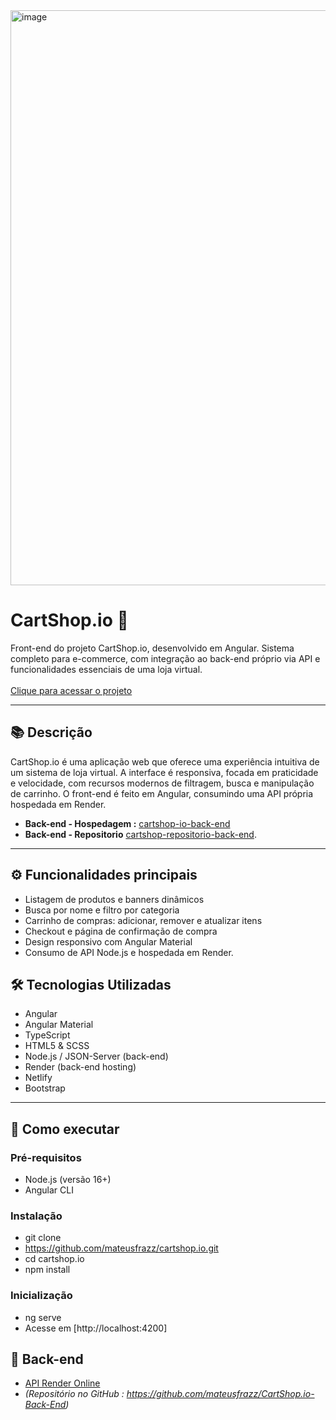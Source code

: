 <img width="1900" height="920" alt="image" src="https://github.com/user-attachments/assets/a26575b3-202c-4b98-b699-703e77080adb" />


# CartShop.io 🛒

Front-end do projeto CartShop.io, desenvolvido em Angular. Sistema completo para e-commerce, com integração ao back-end próprio via API e funcionalidades essenciais de uma loja virtual.<br>
<br>
[Clique para acessar o projeto](https://cartshopio.netlify.app/)

---

## 📚 Descrição

CartShop.io é uma aplicação web que oferece uma experiência intuitiva de um sistema de  loja virtual. A interface é responsiva, focada em praticidade e velocidade, com recursos modernos de filtragem, busca e manipulação de carrinho. O front-end é feito em Angular, consumindo uma API própria hospedada em Render.

- **Back-end - Hospedagem :** [cartshop-io-back-end](https://cartshop-io-back-end.onrender.com)  
-  **Back-end -  Repositorio** [cartshop-repositorio-back-end](https://github.com/mateusfrazz/CartShop.io-Back-End).

---

## ⚙️ Funcionalidades principais

- Listagem de produtos e banners dinâmicos
- Busca por nome e filtro por categoria
- Carrinho de compras: adicionar, remover e atualizar itens
- Checkout e página de confirmação de compra
- Design responsivo com Angular Material
- Consumo de API Node.js e hospedada em Render.

## 🛠️ Tecnologias Utilizadas
- Angular
- Angular Material
- TypeScript
- HTML5 & SCSS
- Node.js / JSON-Server (back-end)
- Render (back-end hosting)
- Netlify
- Bootstrap 

---
## 🚀 Como executar

### Pré-requisitos

- Node.js (versão 16+)
- Angular CLI

### Instalação
- git clone
- https://github.com/mateusfrazz/cartshop.io.git
- cd cartshop.io
- npm install

### Inicialização
- ng serve
- Acesse em [http://localhost:4200]

## 🔗 Back-end
- [API Render Online](https://cartshop-io-back-end.onrender.com)
- *(Repositório no GitHub : https://github.com/mateusfrazz/CartShop.io-Back-End)*





